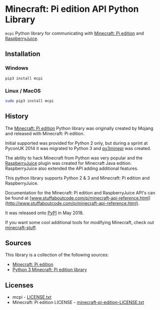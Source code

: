 # Minecraft: Pi edition API Python Library

`mcpi` Python library for communicating with [Minecraft: Pi edition](https://minecraft.net/en-us/edition/pi/) and [RaspberryJuice](https://github.com/zhuowei/RaspberryJuice).

## Installation

### Windows

```
pip3 install mcpi
```

### Linux / MacOS

```bash
sudo pip3 install mcpi
```

## History

The [Minecraft: Pi edition](https://minecraft.net/en-us/edition/pi/) Python library was originally created by Mojang and released with Minecraft: Pi edition.

Initial supported was provided for Python 2 only, but during a sprint at PyconUK 2014 it was migrated to Python 3 and [py3minepi](https://github.com/py3minepi/py3minepi) was created.

The ability to hack Minecraft from Python was very popular and the [RaspberryJuice](https://github.com/zhuowei/RaspberryJuice) plugin was created for Minecraft Java edition. RaspberryJuice also extended the API adding additional features.

This python library supports Python 2 & 3 and Minecraft: Pi edition and RaspberryJuice.

Documentation for the Minecraft: Pi edition and RaspberryJuice API's can be found at [www.stuffaboutcode.com/p/minecraft-api-reference.html](http://www.stuffaboutcode.com/p/minecraft-api-reference.html).

It was released onto [PyPI](https://pypi.org) in May 2018.

If you want some cool additional tools for modifying Minecraft, check out [minecraft-stuff](https://minecraft-stuff.readthedocs.io/en/latest/).

## Sources

This library is a collection of the following sources:

+ [Minecraft: Pi edition](https://minecraft.net/en-us/edition/pi/)
+ [Python 3 Minecraft: Pi edition library](https://github.com/py3minepi/py3minepi)

## Licenses

+ mcpi - [LICENSE.txt](https://github.com/martinohanlon/mcpi/blob/master/LICENSE)
+ Minecraft: Pi edition LICENSE - [minecraft-pi-edition-LICENSE.txt](https://github.com/martinohanlon/mcpi/blob/master/minecraft-pi-edition-LICENSE.txt)

